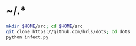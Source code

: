 # ~/.\*
```sh
mkdir $HOME/src; cd $HOME/src
git clone https://github.com/hrls/dots; cd dots
python infect.py
```

